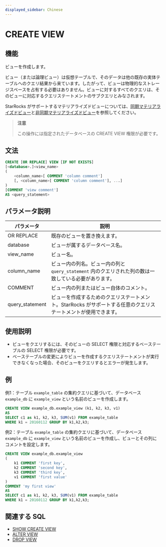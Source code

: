 ```yaml
---
displayed_sidebar: Chinese
---
```


# CREATE VIEW

## 機能

ビューを作成します。

ビュー（または論理ビュー）は仮想テーブルで、そのデータは他の既存の実体テーブルへのクエリ結果から来ています。したがって、ビューは物理的なストレージスペースを占有する必要はありません。ビューに対するすべてのクエリは、そのビューに対応するクエリステートメントのサブクエリとみなされます。

StarRocks がサポートするマテリアライズドビューについては、[同期マテリアライズドビュー](../../../using_starrocks/Materialized_view-single_table.md)と[非同期マテリアライズドビュー](../../../using_starrocks/Materialized_view.md)を参照してください。

> **注意**
>
> この操作には指定されたデータベースの CREATE VIEW 権限が必要です。

## 文法

```SQL
CREATE [OR REPLACE] VIEW [IF NOT EXISTS]
[<database>.]<view_name>
(
    <column_name>[ COMMENT 'column comment']
    [, <column_name>[ COMMENT 'column comment'], ...]
)
[COMMENT 'view comment']
AS <query_statement>
```

## パラメータ説明

| **パラメータ**  | **説明**                                                     |
| --------------- | ------------------------------------------------------------ |
| OR REPLACE      | 既存のビューを置き換えます。                                 |
| database        | ビューが属するデータベース名。                               |
| view_name       | ビュー名。                                                   |
| column_name     | ビュー内の列名。ビュー内の列と `query_statement` 内のクエリされた列の数は一致している必要があります。 |
| COMMENT         | ビュー内の列またはビュー自体のコメント。                     |
| query_statement | ビューを作成するためのクエリステートメント。StarRocks がサポートする任意のクエリステートメントが使用できます。 |

## 使用説明

- ビューをクエリするには、そのビューの SELECT 権限と対応するベーステーブルの SELECT 権限が必要です。
- ベーステーブルの変更によりビューを作成するクエリステートメントが実行できなくなった場合、そのビューをクエリするとエラーが発生します。

## 例

例1：テーブル `example_table` の集約クエリに基づいて、データベース `example_db` に `example_view` という名前のビューを作成します。

```SQL
CREATE VIEW example_db.example_view (k1, k2, k3, v1)
AS
SELECT c1 as k1, k2, k3, SUM(v1) FROM example_table
WHERE k1 = 20160112 GROUP BY k1,k2,k3;
```

例2：テーブル `example_table` の集約クエリに基づいて、データベース `example_db` に `example_view` という名前のビューを作成し、ビューとその列にコメントを設定します。

```SQL
CREATE VIEW example_db.example_view
(
    k1 COMMENT 'first key',
    k2 COMMENT 'second key',
    k3 COMMENT 'third key',
    v1 COMMENT 'first value'
)
COMMENT 'my first view'
AS
SELECT c1 as k1, k2, k3, SUM(v1) FROM example_table
WHERE k1 = 20160112 GROUP BY k1,k2,k3;
```

## 関連する SQL

- [SHOW CREATE VIEW](../data-manipulation/SHOW_CREATE_VIEW.md)
- [ALTER VIEW](./ALTER_VIEW.md)
- [DROP VIEW](./DROP_VIEW.md)
